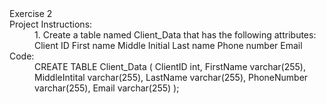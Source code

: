 <dl>
  <dt>Exercise 2</dt>

  <dt>Project Instructions:</dt>
  <dd>1. Create a table named Client_Data that has the following attributes:
Client ID
First name
Middle Initial
Last name
Phone number
Email
</dd>

<dt>Code:</dt>
<dd>
CREATE TABLE Client_Data
(
ClientID int,
FirstName varchar(255),
MiddleIntital varchar(255),
LastName varchar(255),
PhoneNumber varchar(255),
Email varchar(255)
);
</dd>
</dl>